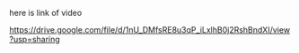 here is link of video

https://drive.google.com/file/d/1nU_DMfsRE8u3qP_iLxlhB0j2RshBndXI/view?usp=sharing